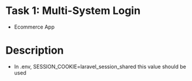 
# Task 1: Multi-System Login
- Ecommerce App

# Description
- In .env, SESSION_COOKIE=laravel_session_shared this value should be used